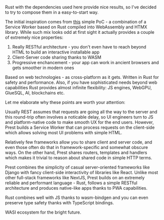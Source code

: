 Rust with the dependencies used here provide nice results, so I've decided to try to compose them in a easy-to-start way.

The initial inspiration comes from [this](https://github.com/richardanaya/wasm-service) simple PoC - a combination of a Service Worker based on Rust compiled into WebAssembly and HTMX library. While such mix looks odd at first sight it actually provides a couple of extremely nice properties:

1. Really RESTful architecture - you don't even have to reach beyond HTML to build an interactive installable app
2. Client-Server code sharing thanks to WASM
3. Progressive enchancement - your app can work in ancient browsers and gets smoother in modern ones

Based on web technologies - as cross-platform as it gets. Written in Rust for safety and performance. Also, if you have sophisticated needs beyond web capabilities Rust provides almost infinite flexibility: JS engines, WebGPU, GlueSQL, AI, blockchains etc.

Let me elaborate why these points are worth your attention:

Usually REST assumes that requests are going all the way to the server and this round-trip often involves a noticable delay, so UI engineers turn to JS and platform-native code to make smooth UX for the end users. However, Prest builds a Service Worker that can process requests on the client-side which allows solving most UI problems with simple HTML.

Relatively few frameworks allow you to share client and server code, and even those often do that in framework-specific and somewhat obscure ways. On the other hand, Prest shares routers, templates and handlers which makes it trivial to reason about shared code in simple HTTP terms.

Prest combines the simplicity of casual server-oriented frameworks like Django with fancy client-side interactivity of libraries like React. Unlike most other full-stack frameworks like NextJS, Prest builds on an extremely reliable and performant language - Rust, follows a simple RESTful architecture and produces native-like apps thanks to PWA capabilities.

Rust combines well with JS thanks to wasm-bindgen and you can even preserve type safety thanks with TypeScript bindings.

WASI ecosystem for the bright future.


